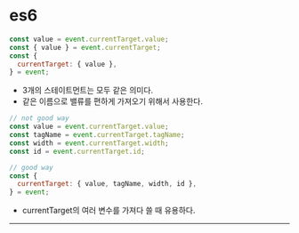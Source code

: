 # es6

```javascript
const value = event.currentTarget.value;
const { value } = event.currentTarget;
const {
  currentTarget: { value },
} = event;
```

- 3개의 스테이트먼트는 모두 같은 의미다.
- 같은 이름으로 밸류를 편하게 가져오기 위해서 사용한다.

```javascript
// not good way
const value = event.currentTarget.value;
const tagName = event.currentTarget.tagName;
const width = event.currentTarget.width;
const id = event.currentTarget.id;

// good way
const {
  currentTarget: { value, tagName, width, id },
} = event;
```

- currentTarget의 여러 변수를 가져다 쓸 때 유용하다.

---
